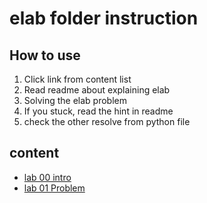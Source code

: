 # elab folder instruction

## How to use

1.  Click link from content list
2.  Read readme about explaining elab
3.  Solving the elab problem
4.  If you stuck, read the hint in readme
5.  check the other resolve from python file 

## content

- [lab 00 intro](./Lab%2000%20intro/)
- [lab 01 Problem](./lab%2001%20Problems/)

